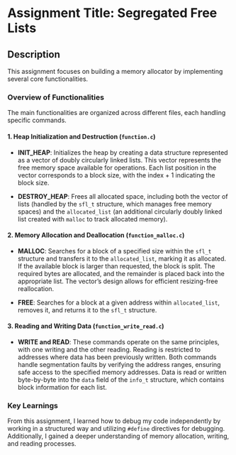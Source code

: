 # Assignment Title: Segregated Free Lists

## Description

This assignment focuses on building a memory allocator by implementing several core functionalities.

### Overview of Functionalities

The main functionalities are organized across different files, each handling specific commands.

#### 1. **Heap Initialization and Destruction** (`function.c`)

- **INIT_HEAP**: Initializes the heap by creating a data structure represented as a vector of doubly circularly linked lists.
This vector represents the free memory space available for operations. Each list position in the vector corresponds
to a block size, with the index + 1 indicating the block size.
  
- **DESTROY_HEAP**: Frees all allocated space, including both the vector of lists (handled by the `sfl_t` structure,
which manages free memory spaces) and the `allocated_list` (an additional circularly doubly linked list
created with `malloc` to track allocated memory).

#### 2. **Memory Allocation and Deallocation** (`function_malloc.c`)

- **MALLOC**: Searches for a block of a specified size within the `sfl_t` structure and transfers it to the `allocated_list`,
 marking it as allocated. If the available block is larger than requested, the block is split.
The required bytes are allocated, and the remainder is placed back into the appropriate list.
The vector’s design allows for efficient resizing-free reallocation.

- **FREE**: Searches for a block at a given address within `allocated_list`, removes it, and returns it to the `sfl_t` structure.

#### 3. **Reading and Writing Data** (`function_write_read.c`)

- **WRITE and READ**: These commands operate on the same principles, with one writing and the other reading.
  Reading is restricted to addresses where data has been previously written.
  Both commands handle segmentation faults by verifying the address ranges, ensuring safe access to the specified memory addresses.
  Data is read or written byte-by-byte into the `data` field of the `info_t` structure, which contains block information for each list.

### Key Learnings

From this assignment, I learned how to debug my code independently by working in a structured way and utilizing `#define` directives for debugging. 
Additionally, I gained a deeper understanding of memory allocation, writing, and reading processes.

